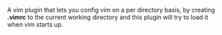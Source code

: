 A vim plugin that lets you config vim on a per directory basis, by creating **.vimrc** to the current working directory and this plugin will try to load it when vim starts up.
